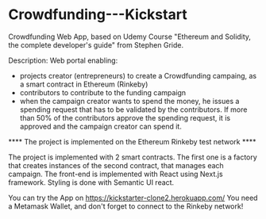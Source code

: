 # Crowdfunding---Kickstart
Crowdfunding Web App, based on Udemy Course "Ethereum and Solidity, the complete developer's guide" from Stephen Gride.

Description:
Web portal enabling:
- projects creator (entrepreneurs) to create a Crowdfunding campaing, as a smart contract in Ethereum (Rinkeby)
- contributors to contribute to the funding campaign
- when the campaign creator wants to spend the money, he issues a spending request that has to be validated by the contributors. 
If more than 50% of the contributors approve the spending request, it is approved and the campaign creator can spend it.

**** The project is implemented on the Ethereum Rinkeby test network ****

The project is implemented with 2 smart contracts. The first one is a factory that creates instances of the second contract, that manages each campaign.
The front-end is implemented with React using Next.js framework. Styling is done with Semantic UI react. 

You can try the App on https://kickstarter-clone2.herokuapp.com/
You need a Metamask Wallet, and don't forget to connect to the Rinkeby network!
